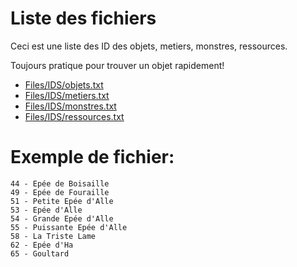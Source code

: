 # Liste des fichiers

Ceci est une liste des ID des objets, metiers, monstres, ressources.

Toujours pratique pour trouver un objet rapidement!

* <a href="Files/IDS/objets.txt" target="_blank">Files/IDS/objets.txt</a>
* <a href="Files/IDS/metiers.txt" target="_blank">Files/IDS/metiers.txt</a>
* <a href="Files/IDS/monstres.txt" target="_blank">Files/IDS/monstres.txt</a>
* <a href="Files/IDS/ressources.txt" target="_blank">Files/IDS/ressources.txt</a>



# Exemple de fichier:

```
44 - Epée de Boisaille
49 - Epée de Fouraille
51 - Petite Epée d'Alle
53 - Epée d'Alle
54 - Grande Epée d'Alle
55 - Puissante Epée d'Alle
58 - La Triste Lame
62 - Epée d'Ha
65 - Goultard
```



